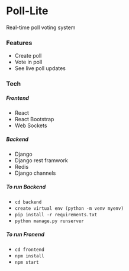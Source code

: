 # Poll-Lite
Real-time poll voting system

### Features
- Create poll
- Vote in poll
- See live poll updates

### Tech
##### Frontend
- React
- React Bootstrap
- Web Sockets

##### Backend
- Django
- Django rest framwork
- Redis
- Django channels


##### To run Backend
- `cd backend`
- `create virtual env (python -m venv myenv)`
- `pip install -r requirements.txt`
- `python manage.py runserver`

##### To run Fronend
 - `cd frontend`
 - `npm install`
 - `npm start`
